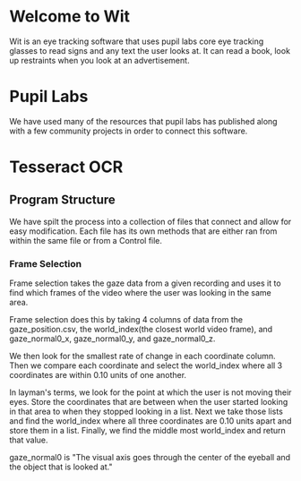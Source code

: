 # Welcome to Wit
Wit is an eye tracking software that uses pupil labs core eye tracking glasses to read signs and any text the user looks at. It can read a book, look up restraints when you look at an advertisement.


# Pupil Labs
We have used many of the resources that pupil labs has published along with a few community projects in order to connect this software.

# Tesseract OCR


## Program Structure
We have spilt the process into a collection of files that connect and allow for easy modification. Each file has its own methods that are either ran from within the same file or from a Control file.

### Frame Selection
Frame selection takes the gaze data from a given recording and uses it to find which frames of the video where the user was looking in the same area. 

Frame selection does this by taking 4 columns of data from the gaze_position.csv, the world_index(the closest world video frame), and gaze_normal0_x, gaze_normal0_y, and gaze_normal0_z.


We then look for the smallest rate of change in each coordinate column. Then we compare each coordinate and select the world_index where all 3 coordinates are within 
0.10 units of one another. 


In layman's terms, we look for the point at which the user is not moving their eyes.
Store the coordinates that are between when the user started looking in that area to when they stopped looking in a list.
Next we take those lists and find the world_index where all three coordinates are 0.10 units apart and store them in a list.
Finally, we find the middle most world_index and return that value.

gaze_normal0 is "The visual axis goes through the center of the eyeball and the object that is looked at."



##
